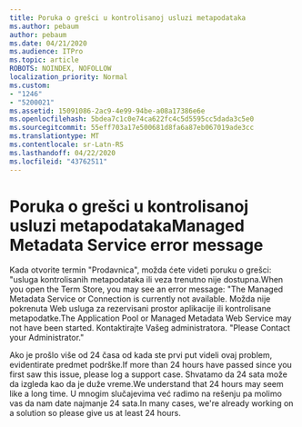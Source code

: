 ```yaml
---
title: Poruka o grešci u kontrolisanoj usluzi metapodataka
ms.author: pebaum
author: pebaum
ms.date: 04/21/2020
ms.audience: ITPro
ms.topic: article
ROBOTS: NOINDEX, NOFOLLOW
localization_priority: Normal
ms.custom:
- "1246"
- "5200021"
ms.assetid: 15091086-2ac9-4e99-94be-a08a17386e6e
ms.openlocfilehash: 5bdea7c1c0e74ca622fc4c5d5595cc5dada3c5e0
ms.sourcegitcommit: 55eff703a17e500681d8fa6a87eb067019ade3cc
ms.translationtype: MT
ms.contentlocale: sr-Latn-RS
ms.lasthandoff: 04/22/2020
ms.locfileid: "43762511"
---
```

# <a name="managed-metadata-service-error-message"></a><span data-ttu-id="93531-102">Poruka o grešci u kontrolisanoj usluzi metapodataka</span><span class="sxs-lookup"><span data-stu-id="93531-102">Managed Metadata Service error message</span></span>

<span data-ttu-id="93531-103">Kada otvorite termin "Prodavnica", možda ćete videti poruku o grešci: "usluga kontrolisanih metapodataka ili veza trenutno nije dostupna.</span><span class="sxs-lookup"><span data-stu-id="93531-103">When you open the Term Store, you may see an error message: "The Managed Metadata Service or Connection is currently not available.</span></span> <span data-ttu-id="93531-104">Možda nije pokrenuta Web usluga za rezervisani prostor aplikacije ili kontrolisane metapodatke.</span><span class="sxs-lookup"><span data-stu-id="93531-104">The Application Pool or Managed Metadata Web Service may not have been started.</span></span> <span data-ttu-id="93531-105">Kontaktirajte Vašeg administratora. "</span><span class="sxs-lookup"><span data-stu-id="93531-105">Please Contact your Administrator."</span></span>
  
<span data-ttu-id="93531-106">Ako je prošlo više od 24 časa od kada ste prvi put videli ovaj problem, evidentirate predmet podrške.</span><span class="sxs-lookup"><span data-stu-id="93531-106">If more than 24 hours have passed since you first saw this issue, please log a support case.</span></span> <span data-ttu-id="93531-107">Shvatamo da 24 sata može da izgleda kao da je duže vreme.</span><span class="sxs-lookup"><span data-stu-id="93531-107">We understand that 24 hours may seem like a long time.</span></span> <span data-ttu-id="93531-108">U mnogim slučajevima već radimo na rešenju pa molimo vas da nam date najmanje 24 sata.</span><span class="sxs-lookup"><span data-stu-id="93531-108">In many cases, we're already working on a solution so please give us at least 24 hours.</span></span>
  